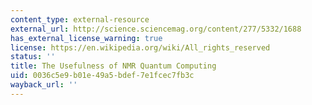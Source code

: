 ```yaml
---
content_type: external-resource
external_url: http://science.sciencemag.org/content/277/5332/1688
has_external_license_warning: true
license: https://en.wikipedia.org/wiki/All_rights_reserved
status: ''
title: The Usefulness of NMR Quantum Computing
uid: 0036c5e9-b01e-49a5-bdef-7e1fcec7fb3c
wayback_url: ''
---
```

